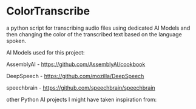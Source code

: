 # ColorTranscribe
a python script for transcribing audio files using dedicated AI Models
and then changing the color of the transcribed text based on the language spoken.

AI Models used for this project:

AssemblyAI - https://github.com/AssemblyAI/cookbook

DeepSpeech - https://github.com/mozilla/DeepSpeech

speechbrain - https://github.com/speechbrain/speechbrain

other Python AI projects I might have taken inspiration from:

